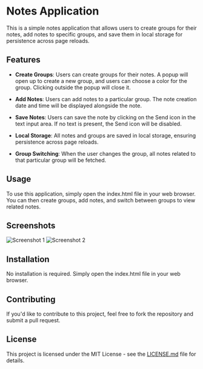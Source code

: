 # Notes Application

This is a simple notes application that allows users to create groups for their notes, add notes to specific groups, and save them in local storage for persistence across page reloads.

## Features

- **Create Groups**: Users can create groups for their notes. A popup will open up to create a new group, and users can choose a color for the group. Clicking outside the popup will close it.

- **Add Notes**: Users can add notes to a particular group. The note creation date and time will be displayed alongside the note.

- **Save Notes**: Users can save the note by clicking on the Send icon in the text input area. If no text is present, the Send icon will be disabled.

- **Local Storage**: All notes and groups are saved in local storage, ensuring persistence across page reloads.

- **Group Switching**: When the user changes the group, all notes related to that particular group will be fetched.

## Usage

To use this application, simply open the index.html file in your web browser. You can then create groups, add notes, and switch between groups to view related notes.

## Screenshots

![Screenshot 1](/screenshots/screenshot1.png)
![Screenshot 2](/screenshots/screenshot2.png)

## Installation

No installation is required. Simply open the index.html file in your web browser.

## Contributing

If you'd like to contribute to this project, feel free to fork the repository and submit a pull request.

## License

This project is licensed under the MIT License - see the [LICENSE.md](/LICENSE.md) file for details.

